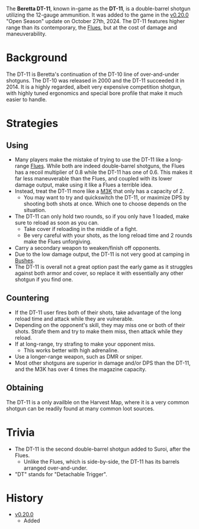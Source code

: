 <Event />

The **Beretta DT-11**, known in-game as the **DT-11**, is a double-barrel shotgun utilizing the 12-gauge ammunition. It was added to the game in the [v0.20.0](https://github.com/HasangerGames/suroi/releases/tag/v0.20.0) "Open Season" update on October 27th, 2024. The DT-11 features higher range than its contemporary, the [Flues](/weapons/guns/flues), but at the cost of damage and maneuverability.

# Background
The DT-11 is Beretta's continuation of the DT-10 line of over-and-under shotguns. The DT-10 was released in 2000 and the DT-11 succeeded it in 2014. It is a highly regarded, albeit very expensive competition shotgun, with highly tuned ergonomics and special bore profile that make it much easier to handle.

# Strategies
## Using
- Many players make the mistake of trying to use the DT-11 like a long-range [Flues](/weapons/guns/flues). While both are indeed double-barrel shotguns, the Flues has a recoil multiplier of 0.8 while the DT-11 has one of 0.6. This makes it far less maneuverable than the Flues, and coupled with its lower damage output, make using it like a Flues a terrible idea.
- Instead, treat the DT-11 more like a [M3K](/weapons/guns/m3k) that only has a capacity of 2. 
  - You may want to try and quickswitch the DT-11, or maximize DPS by shooting both shots at once. Which one to choose depends on the situation.
- The DT-11 can only hold two rounds, so if you only have 1 loaded, make sure to reload as soon as you can.
  - Take cover if reloading in the middle of a fight.
  - Be very careful with your shots, as the long reload time and 2 rounds make the Flues unforgiving.
- Carry a secondary weapon to weaken/finish off opponents.
- Due to the low damage output, the DT-11 is not very good at camping in [Bushes](/obstacles/bush).
- The DT-11 is overall not a great option past the early game as it struggles against both armor and cover, so replace it with essentially any other shotgun if you find one.

## Countering
- If the DT-11 user fires both of their shots, take advantage of the long reload time and attack while they are vulnerable.
- Depending on the opponent's skill, they may miss one or both of their shots. Strafe them and try to make them miss, then attack while they reload.
- If at long-range, try strafing to make your opponent miss.
  - This works better with high adrenaline.
- Use a longer-range weapon, such as DMR or sniper.
- Most other shotguns are superior in damage and/or DPS than the DT-11, and the M3K has over 4 times the magazine capacity.

## Obtaining
The DT-11 is a only availble on the Harvest Map, where it is a very common shotgun can be readily found at many common loot sources.

# Trivia
- The DT-11 is the second double-barrel shotgun added to Suroi, after the Flues.
  - Unlike the Flues, which is side-by-side, the DT-11 has its barrels arranged over-and-under.
- "DT" stands for "Detachable Trigger".

# History
- [v0.20.0](https://github.com/HasangerGames/suroi/releases/tag/v0.20.0)
  - Added